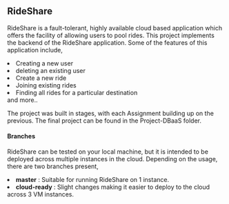 ## RideShare
RideShare is a fault-tolerant, highly available cloud based application which 
offers the facility of allowing users to pool rides. This project implements the backend
of the RideShare application. Some of the features of this application include,
<li> Creating a new user
<li> deleting an existing user
<li> Create a new ride
<li> Joining existing rides
<li> Finding all rides for a particular destination
<br> and more..

The project was built in stages, with each Assignment building up on the previous. The final project can be found
in the Project-DBaaS folder.

#### Branches
RideShare can be tested on your local machine, but it is intended to be deployed across multiple instances in the cloud.
Depending on the usage, there are two branches present,
<li> <b>master</b> : Suitable for running RideShare on 1 instance. </li>
<li> <b>cloud-ready</b> : Slight changes making it easier to deploy to the cloud across 3 VM instances. </li>
 